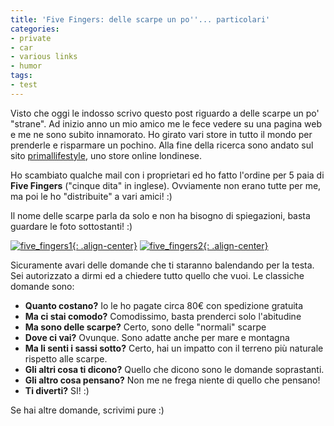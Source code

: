 ```yaml
---
title: 'Five Fingers: delle scarpe un po''... particolari'
categories:
- private
- car
- various links
- humor
tags:
- test
---
```

Visto che oggi le indosso scrivo questo post riguardo a delle scarpe un po'
"strane". Ad inizio anno un mio amico me le fece vedere su una pagina web e me
ne sono subito innamorato. Ho girato vari store in tutto il mondo per
prenderle e risparmare un pochino. Alla fine della ricerca sono andato sul
sito [primallifestyle](http://www.primallifestyle.com), uno store online londinese.

Ho scambiato qualche mail con i proprietari ed ho fatto l'ordine per 5 paia di
**Five Fingers** ("cinque dita" in inglese). Ovviamente non erano tutte per
me, ma poi le ho "distribuite" a vari amici! :)

Il nome delle scarpe parla da solo e non ha bisogno di spiegazioni, basta
guardare le foto sottostanti! :)

[![five_fingers1]({{site.url}}/images/five_fingers1.JPG){: .align-center}]({{site.url}}/images/five_fingers1.JPG)
[![five_fingers2]({{site.url}}/images/five_fingers2.JPG){: .align-center}]({{site.url}}/images/five_fingers2.JPG)

Sicuramente avari delle domande che ti staranno balendando per la testa. Sei
autorizzato a dirmi ed a chiedere tutto quello che vuoi. Le classiche domande
sono:

  * **Quanto costano?** Io le ho pagate circa 80€ con spedizione gratuita
  * **Ma ci stai comodo?** Comodissimo, basta prenderci solo l'abitudine
  * **Ma sono delle scarpe?** Certo, sono delle "normali" scarpe
  * **Dove ci vai?** Ovunque. Sono adatte anche per mare e montagna
  * **Ma li senti i sassi sotto?** Certo, hai un impatto con il terreno più naturale rispetto alle scarpe.
  * **Gli altri cosa ti dicono?** Quello che dicono sono le domande soprastanti.
  * **Gli altro cosa pensano?** Non me ne frega niente di quello che pensano!
  * **Ti diverti?** SI! :)
  
Se hai altre domande, scrivimi pure :)